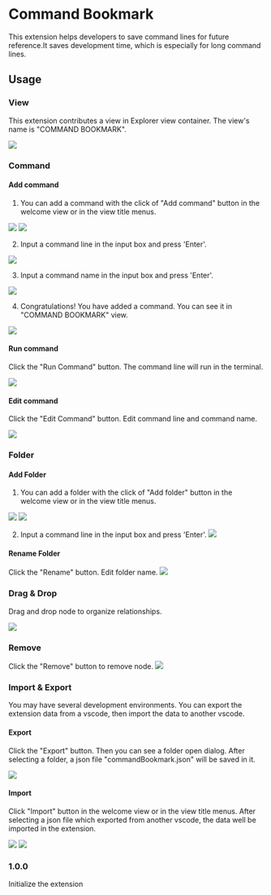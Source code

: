 # Command Bookmark

This extension helps developers to save command lines for future reference.It saves development time, which is especially for long command lines.

## Usage

### View

This extension contributes a view in Explorer view container. The view's name is "COMMAND BOOKMARK".

![](https://raw.githubusercontent.com/ljtang2009/pictures/main/20220609214828.png)

### Command

#### Add command

1. You can add a command with the click of "Add command" button in the welcome view or in the view title menus.

![](https://raw.githubusercontent.com/ljtang2009/pictures/main/20220610081257.png)
![](https://raw.githubusercontent.com/ljtang2009/pictures/main/20220610081713.png)

2. Input a command line in the input box and press 'Enter'.

![](https://raw.githubusercontent.com/ljtang2009/pictures/main/input-box-add-command-line.gif)

3. Input a command name in the input box and press 'Enter'.

![](https://raw.githubusercontent.com/ljtang2009/pictures/main/Code_h8vlRocrtt.gif)

4. Congratulations! You have added a command. You can see it in "COMMAND BOOKMARK" view.

![](https://raw.githubusercontent.com/ljtang2009/pictures/main/add-command-success.png)

#### Run command

Click the "Run Command" button. The command line will run in the terminal.

![](https://raw.githubusercontent.com/ljtang2009/pictures/main/run-command.gif)

#### Edit command

Click the "Edit Command" button. Edit command line and command name.

![](https://raw.githubusercontent.com/ljtang2009/pictures/main/edit-command.gif)

### Folder

#### Add Folder

1. You can add a folder with the click of "Add folder" button in the welcome view or in the view title menus.

![](https://raw.githubusercontent.com/ljtang2009/pictures/main/welcome-add-folder.png)
![](https://raw.githubusercontent.com/ljtang2009/pictures/main/view-title-menu-add-folder.png)

2. Input a command line in the input box and press 'Enter'.
   ![](https://raw.githubusercontent.com/ljtang2009/pictures/main/input-box-add-group.gif)

#### Rename Folder

Click the "Rename" button. Edit folder name.
![](https://raw.githubusercontent.com/ljtang2009/pictures/main/rename-folder.gif)

### Drag & Drop

Drag and drop node to organize relationships.

![](https://raw.githubusercontent.com/ljtang2009/pictures/main/drag-drop.gif)

### Remove

Click the "Remove" button to remove node.
![](https://raw.githubusercontent.com/ljtang2009/pictures/main/remove.gif)

### Import & Export

You may have several development environments. You can export the extension data from a vscode, then import the data to another vscode.

#### Export

Click the "Export" button. Then you can see a folder open dialog. After selecting a folder, a json file "commandBookmark.json" will be saved in it.

![](https://raw.githubusercontent.com/ljtang2009/pictures/main/export.png)

#### Import

Click "Import" button in the welcome view or in the view title menus. After selecting a json file which exported from another vscode, the data well be imported in the extension.

![](https://raw.githubusercontent.com/ljtang2009/pictures/main/import.png)
![](https://raw.githubusercontent.com/ljtang2009/pictures/main/view-title-menu-import.png)

### 1.0.0

Initialize the extension
